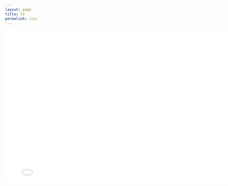 ```yaml
---
layout: page
title: CV
permalink: /cv/
---
```


<embed src="../assets/documents/Kiersten_Campbell_CV.pdf" type="application/pdf" width="800" height="500">

